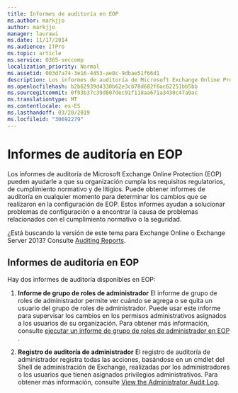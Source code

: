 ```yaml
---
title: Informes de auditoría en EOP
ms.author: markjjo
author: markjjo
manager: laurawi
ms.date: 11/17/2014
ms.audience: ITPro
ms.topic: article
ms.service: O365-seccomp
localization_priority: Normal
ms.assetid: 003d7a74-3e16-4453-ae0c-9dbae51f66d1
description: Los informes de auditoría de Microsoft Exchange Online Protection (EOP) pueden ayudarle a que su organización cumpla los requisitos regulatorios, de cumplimiento normativo y de litigios. Puede obtener informes de auditoría en cualquier momento para determinar los cambios que se realizaron en la configuración de EOP. Estos informes ayudan a solucionar problemas de configuración o a encontrar la causa de problemas relacionados con el cumplimiento normativo o la seguridad.
ms.openlocfilehash: b2b62939d4330b62e3cb78d682f6ac62251bb5bb
ms.sourcegitcommit: 0f93b37c39d807dec91f118aa671a3430c47a9ac
ms.translationtype: MT
ms.contentlocale: es-ES
ms.lasthandoff: 03/20/2019
ms.locfileid: "30692279"
---
```

# <a name="auditing-reports-in-eop"></a>Informes de auditoría en EOP

Los informes de auditoría de Microsoft Exchange Online Protection (EOP) pueden ayudarle a que su organización cumpla los requisitos regulatorios, de cumplimiento normativo y de litigios. Puede obtener informes de auditoría en cualquier momento para determinar los cambios que se realizaron en la configuración de EOP. Estos informes ayudan a solucionar problemas de configuración o a encontrar la causa de problemas relacionados con el cumplimiento normativo o la seguridad.
  
¿Está buscando la versión de este tema para Exchange Online o Exchange Server 2013? Consulte [Auditing Reports](http://technet.microsoft.com/library/2b3e1529-1677-4564-be0b-ce22757ddc0d.aspx).
  
## <a name="auditing-reports-in-eop"></a>Informes de auditoría en EOP

Hay dos informes de auditoría disponibles en EOP:
  
1. **Informe de grupo de roles de administrador** El informe de grupo de roles de administrador permite ver cuándo se agrega o se quita un usuario del grupo de roles de administrador. Puede usar este informe para supervisar los cambios en los permisos administrativos asignados a los usuarios de su organización. Para obtener más información, consulte [ejecutar un informe de grupo de roles de administrador en EOP ](run-an-administrator-role-group-report-in-eop-eop.md).
    
2. **Registro de auditoría de administrador** El registro de auditoría de administrador registra todas las acciones, basándose en un cmdlet del Shell de administración de Exchange, realizadas por los administradores o los usuarios que tienen asignados privilegios administrativos. Para obtener más información, consulte [View the Administrator Audit Log](http://technet.microsoft.com/library/5c62072a-556d-4fea-9973-d668c6b9fd57.aspx).
    

